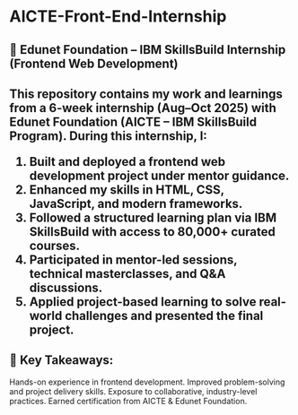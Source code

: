 # AICTE-Front-End-Internship

<h2>🚀 Edunet Foundation – IBM SkillsBuild Internship (Frontend Web Development)<h2/>
This repository contains my work and learnings from a 6-week internship (Aug–Oct 2025) with Edunet Foundation (AICTE – IBM SkillsBuild Program).
During this internship, I:
  
1. Built and deployed a frontend web development project under mentor guidance.
2. Enhanced my skills in HTML, CSS, JavaScript, and modern frameworks.
3. Followed a structured learning plan via IBM SkillsBuild with access to 80,000+ curated courses.
4. Participated in mentor-led sessions, technical masterclasses, and Q&A discussions.
5. Applied project-based learning to solve real-world challenges and presented the final project.

<h2>🔑 Key Takeaways:</h2>
Hands-on experience in frontend development.
Improved problem-solving and project delivery skills.
Exposure to collaborative, industry-level practices.
Earned certification from AICTE & Edunet Foundation.

